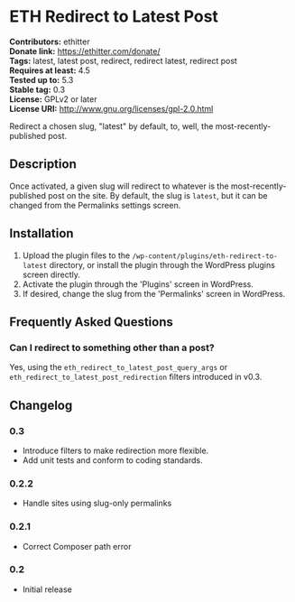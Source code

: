 # ETH Redirect to Latest Post #
**Contributors:** ethitter  
**Donate link:** https://ethitter.com/donate/  
**Tags:** latest, latest post, redirect, redirect latest, redirect post  
**Requires at least:** 4.5  
**Tested up to:** 5.3  
**Stable tag:** 0.3  
**License:** GPLv2 or later  
**License URI:** http://www.gnu.org/licenses/gpl-2.0.html  

Redirect a chosen slug, "latest" by default, to, well, the most-recently-published post.

## Description ##

Once activated, a given slug will redirect to whatever is the most-recently-published post on the site. By default, the slug is `latest`, but it can be changed from the Permalinks settings screen.

## Installation ##

1. Upload the plugin files to the `/wp-content/plugins/eth-redirect-to-latest` directory, or install the plugin through the WordPress plugins screen directly.
1. Activate the plugin through the 'Plugins' screen in WordPress.
1. If desired, change the slug from the 'Permalinks' screen in WordPress.

## Frequently Asked Questions ##

### Can I redirect to something other than a post? ###

Yes, using the `eth_redirect_to_latest_post_query_args` or `eth_redirect_to_latest_post_redirection` filters introduced in v0.3.

## Changelog ##

### 0.3 ###
* Introduce filters to make redirection more flexible.
* Add unit tests and conform to coding standards.

### 0.2.2 ###
* Handle sites using slug-only permalinks

### 0.2.1 ###
* Correct Composer path error

### 0.2 ###
* Initial release
